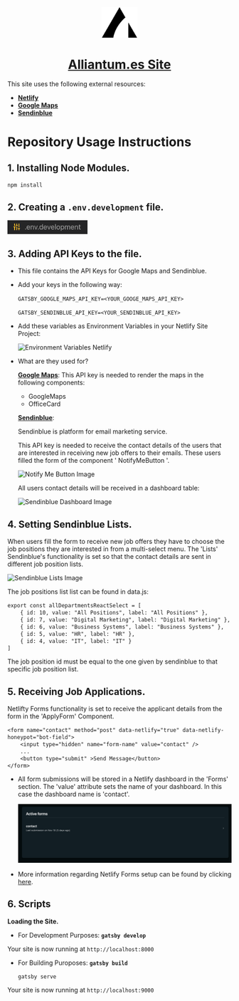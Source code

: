 <p align="center">
  <a href="https://www.alliantum.es">
    <img alt="Alliantum.es" src="./src/images/readme-photos/logo-alliantum.png" width="80" />
      <h1 align="center" >Alliantum.es Site</h1>
  </a>
</p>


This site uses the following external resources:

  - **[Netlify](https://www.netlify.com/)**
  - **[Google Maps](https://developers.google.com/maps/documentation/javascript/get-api-key)**
  - **[Sendinblue](https://www.sendinblue.com/)**


# Repository Usage Instructions

## 1.  **Installing Node Modules.**

    npm install

## 2.  **Creating a ```.env.development``` file.**

  <img alt="Environment Development Image" src="./src/images/readme-photos/env.png" width="180" />

## 3.  **Adding API Keys to the file.**

- This file contains the API Keys for Google Maps and Sendinblue.

- Add your keys in the following way:

  ```GATSBY_GOOGLE_MAPS_API_KEY=<YOUR_GOOGE_MAPS_API_KEY>```

  ```GATSBY_SENDINBLUE_API_KEY=<YOUR_SENDINBLUE_API_KEY>```


- Add these variables as Environment Variables in your Netlify Site Project:

  <img alt="Environment Variables Netlify" src="./src/images/readme-photos/env-netlify.png" />


- What are they used for?

  **[Google Maps](https://developers.google.com/maps/documentation/javascript/get-api-key)**: This API key is needed to render the maps in the following components:
    
    - GoogleMaps
    - OfficeCard

  **[Sendinblue](https://www.sendinblue.com/)**: 
  
  Sendinblue is platform for email marketing service.

  This API key is needed to receive the contact details of the users that are interested in receiving new job offers to their emails. These users filled the form of the component ' NotifyMeButton '. 

  <img alt="Notify Me Button Image" src="./src/images/readme-photos/notify.png" width="180" />

  All users contact details will be received in a dashboard table:

  <img alt="Sendinblue Dashboard Image" src="./src/images/readme-photos/dashboard.png" />


## 4.  **Setting Sendinblue Lists.**

When users fill the form to receive new job offers they have to choose the job positions they are interested in from a multi-select menu. The 'Lists' Sendinblue's functionality is set so that the contact details are sent in different job position lists.

  <img alt="Sendinblue Lists Image" src="./src/images/readme-photos/lists.png" />

The job positions list list can be found in data.js:

```    
export const allDepartmentsReactSelect = [
    { id: 10, value: "All Positions", label: "All Positions" },
    { id: 7, value: "Digital Marketing", label: "Digital Marketing" },
    { id: 6, value: "Business Systems", label: "Business Systems" },
    { id: 5, value: "HR", label: "HR" },
    { id: 4, value: "IT", label: "IT" }
]
```

The job position id must be equal to the one given by sendinblue to that specific job position list.

## 5.  **Receiving Job Applications.**

Netlifty Forms functionality is set to receive the applicant details from the form in the 'ApplyForm' Component.

```shell
<form name="contact" method="post" data-netlify="true" data-netlify-honeypot="bot-field">
    <input type="hidden" name="form-name" value="contact" />
    ...
    <button type="submit" >Send Message</button>
</form>
```
- All form submissions will be stored in a Netlify dashboard in the 'Forms' section. The 'value' attribute sets the name of your dashboard. In this case the dashboard name is 'contact'.

  <img alt="Netlify dashboard contact" src="./src/images/readme-photos/dashboard-contact.png" />

- More information regarding Netlify Forms setup can be found by clicking [here](https://docs.netlify.com/forms/setup/).


## 6. Scripts

  **Loading the Site.**

- For Development Purposes: **`gatsby develop`**

 Your site is now running at `http://localhost:8000`



- For Building Puroposes: **`gatsby build`**

    ```shell
    gatsby serve
    ```
 Your site is now running at `http://localhost:9000`

